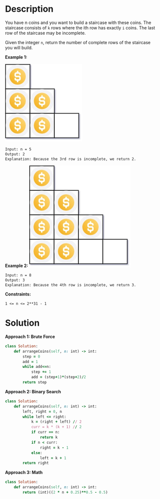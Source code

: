 # Description
You have n coins and you want to build a staircase with these coins. The staircase consists of ``k`` rows where the ith row has exactly ``i`` coins. The last row of the staircase may be incomplete.

Given the integer ``n``, return the number of complete rows of the staircase you will build.

**Example 1:**

![](https://github.com/JiayingLi0803/StrugglingLeetCode/blob/main/Figures/Problem441_1.jpeg)
```
Input: n = 5
Output: 2
Explanation: Because the 3rd row is incomplete, we return 2.
```
**Example 2:**
![](https://github.com/JiayingLi0803/StrugglingLeetCode/blob/main/Figures/Problem441_2.jpeg)
```
Input: n = 8
Output: 3
Explanation: Because the 4th row is incomplete, we return 3.
```
**Constraints:**
```
1 <= n <= 2**31 - 1
```
# Solution
**Approach 1: Brute Force**
```ruby
class Solution:
    def arrangeCoins(self, n: int) -> int:
        step = 0
        add = 1
        while add<=n:
            step += 1
            add = (step+1)*(step+2)/2
        return step
```
**Approach 2: Binary Search**
```ruby
class Solution:
    def arrangeCoins(self, n: int) -> int:
        left, right = 0, n
        while left <= right:
            k = (right + left) // 2
            curr = k * (k + 1) // 2
            if curr == n:
                return k
            if n < curr:
                right = k - 1
            else:
                left = k + 1
        return right
```
**Approach 3: Math**
```ruby
class Solution:
    def arrangeCoins(self, n: int) -> int:
        return (int)((2 * n + 0.25)**0.5 - 0.5)
```
